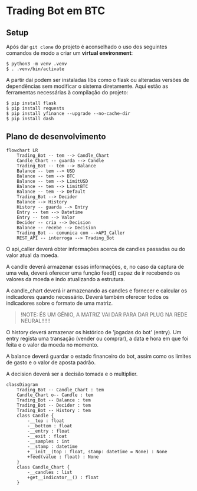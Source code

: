 # Trading Bot em BTC

## Setup

Após dar `git clone` do projeto é aconselhado o uso dos seguintes comandos de modo a criar um **virtual environment**:

    $ python3 -m venv .venv
    $ . .venv/bin/activate

A partir daí podem ser instaladas libs como o flask ou alteradas versões de dependências sem modificar o sistema diretamente. Aqui estão as ferramentas necessárias à compilação do projeto:

    $ pip install flask
    $ pip install requests
    $ pip install yfinance --upgrade --no-cache-dir
    $ pip install dash

## Plano de desenvolvimento

```mermaid
flowchart LR
    Trading_Bot -- tem --> Candle_Chart
    Candle_Chart -- guarda --> Candle
    Trading_Bot -- tem --> Balance
    Balance -- tem --> USD
    Balance -- tem --> BTC
    Balance -- tem --> LimitUSD
    Balance -- tem --> LimitBTC
    Balance -- tem --> Default
    Trading_Bot --> Decider
    Balance --> History
    History -- guarda --> Entry
    Entry -- tem --> Datetime
    Entry -- tem --> Valor
    Decider -- cria --> Decision
    Balance -- recebe --> Decision
    Trading_Bot -- comunica com -->API_Caller
    REST_API -- interroga --> Trading_Bot
```

O api_caller deverá obter informações acerca de candles passadas ou do valor atual da moeda.

A candle deverá armazenar essas informações, e, no caso da
captura de uma vela, deverá oferecer uma função feed() capaz de ir recebendo os valores da moeda e indo atualizando a estrutura.

A candle_chart deverá ir armazenando as candles e fornecer e calcular os indicadores quando necessário. Deverá também oferecer todos os indicadores sobre o formato de uma matriz.

> !NOTE: ÉS UM GÉNIO, A MATRIZ VAI DAR PARA DAR PLUG NA REDE NEURAL!!!!!!

O history deverá armazenar os histórico de 'jogadas do bot' (entry). Um entry regista uma transação (vender ou comprar), a data e hora em que foi feita e o valor da moeda no momento.

A balance deverá guardar o estado financeiro do bot, assim como os limites de gasto e o valor de aposta padrão.

A decision deverá ser a decisão tomada e o multiplier.

```mermaid
classDiagram
    Trading_Bot -- Candle_Chart : tem
    Candle_Chart o-- Candle : tem
    Trading_Bot -- Balance : tem
    Trading_Bot -- Decider : tem
    Trading_Bot -- History : tem
    class Candle {
        -__top : float
        -__bottom : float
        -__entry : float
        -__exit : float
        -__samples : int
        -__stamp : datetime
        +__init__(top : float, stamp: datetime = None) : None
        +feed(value : float) : None
    }
    class Candle_Chart {
        -__candles : list
        +get__indicator__() : float
    }

```